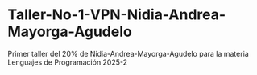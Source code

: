 # Taller-No-1-VPN-Nidia-Andrea-Mayorga-Agudelo
Primer taller del 20% de Nidia-Andrea-Mayorga-Agudelo para la materia Lenguajes de Programación 2025-2
